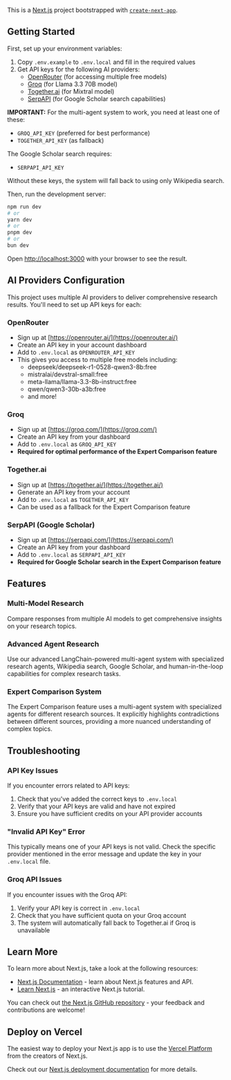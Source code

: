 This is a [Next.js](https://nextjs.org) project bootstrapped with [`create-next-app`](https://nextjs.org/docs/app/api-reference/cli/create-next-app).

## Getting Started

First, set up your environment variables:

1. Copy `.env.example` to `.env.local` and fill in the required values
2. Get API keys for the following AI providers:
   - [OpenRouter](https://openrouter.ai/) (for accessing multiple free models)
   - [Groq](https://groq.com/) (for Llama 3.3 70B model)
   - [Together.ai](https://together.ai/) (for Mixtral model)
   - [SerpAPI](https://serpapi.com/) (for Google Scholar search capabilities)

**IMPORTANT:** For the multi-agent system to work, you need at least one of these:
- `GROQ_API_KEY` (preferred for best performance)
- `TOGETHER_API_KEY` (as fallback)

The Google Scholar search requires:
- `SERPAPI_API_KEY`

Without these keys, the system will fall back to using only Wikipedia search.

Then, run the development server:

```bash
npm run dev
# or
yarn dev
# or
pnpm dev
# or
bun dev
```

Open [http://localhost:3000](http://localhost:3000) with your browser to see the result.

## AI Providers Configuration

This project uses multiple AI providers to deliver comprehensive research results. You'll need to set up API keys for each:

### OpenRouter
- Sign up at [https://openrouter.ai/](https://openrouter.ai/)
- Create an API key in your account dashboard
- Add to `.env.local` as `OPENROUTER_API_KEY`
- This gives you access to multiple free models including:
  - deepseek/deepseek-r1-0528-qwen3-8b:free
  - mistralai/devstral-small:free
  - meta-llama/llama-3.3-8b-instruct:free
  - qwen/qwen3-30b-a3b:free
  - and more!

### Groq
- Sign up at [https://groq.com/](https://groq.com/)
- Create an API key from your dashboard
- Add to `.env.local` as `GROQ_API_KEY`
- **Required for optimal performance of the Expert Comparison feature**

### Together.ai
- Sign up at [https://together.ai/](https://together.ai/)
- Generate an API key from your account
- Add to `.env.local` as `TOGETHER_API_KEY`
- Can be used as a fallback for the Expert Comparison feature

### SerpAPI (Google Scholar)
- Sign up at [https://serpapi.com/](https://serpapi.com/)
- Create an API key from your dashboard
- Add to `.env.local` as `SERPAPI_API_KEY`
- **Required for Google Scholar search in the Expert Comparison feature**

## Features

### Multi-Model Research
Compare responses from multiple AI models to get comprehensive insights on your research topics.

### Advanced Agent Research
Use our advanced LangChain-powered multi-agent system with specialized research agents, Wikipedia search, Google Scholar, and human-in-the-loop capabilities for complex research tasks.

### Expert Comparison System
The Expert Comparison feature uses a multi-agent system with specialized agents for different research sources. It explicitly highlights contradictions between different sources, providing a more nuanced understanding of complex topics.

## Troubleshooting

### API Key Issues
If you encounter errors related to API keys:
1. Check that you've added the correct keys to `.env.local`
2. Verify that your API keys are valid and have not expired
3. Ensure you have sufficient credits on your API provider accounts

### "Invalid API Key" Error
This typically means one of your API keys is not valid. Check the specific provider mentioned in the error message and update the key in your `.env.local` file.

### Groq API Issues
If you encounter issues with the Groq API:
1. Verify your API key is correct in `.env.local`
2. Check that you have sufficient quota on your Groq account
3. The system will automatically fall back to Together.ai if Groq is unavailable

## Learn More

To learn more about Next.js, take a look at the following resources:

- [Next.js Documentation](https://nextjs.org/docs) - learn about Next.js features and API.
- [Learn Next.js](https://nextjs.org/learn) - an interactive Next.js tutorial.

You can check out [the Next.js GitHub repository](https://github.com/vercel/next.js) - your feedback and contributions are welcome!

## Deploy on Vercel

The easiest way to deploy your Next.js app is to use the [Vercel Platform](https://vercel.com/new?utm_medium=default-template&filter=next.js&utm_source=create-next-app&utm_campaign=create-next-app-readme) from the creators of Next.js.

Check out our [Next.js deployment documentation](https://nextjs.org/docs/app/building-your-application/deploying) for more details.
